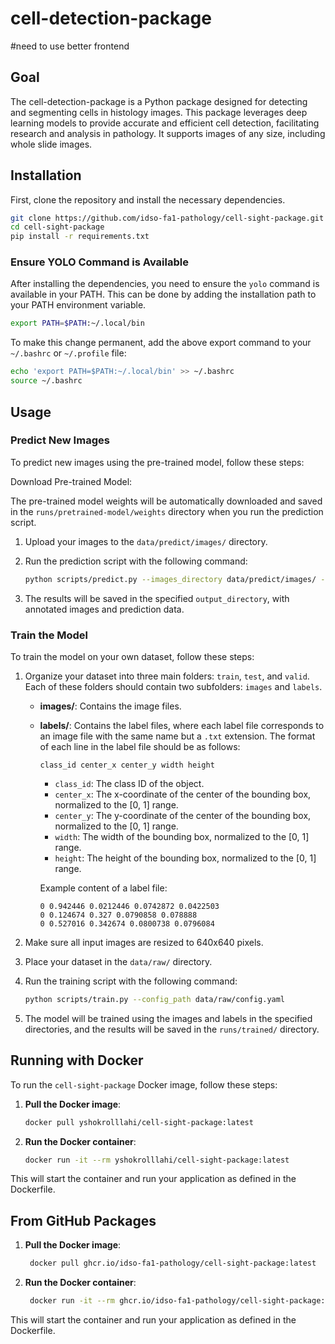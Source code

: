 
# cell-detection-package

#need to use better frontend

## Goal

The cell-detection-package is a Python package designed for detecting and segmenting cells in histology images. This package leverages deep learning models to provide accurate and efficient cell detection, facilitating research and analysis in pathology. It supports images of any size, including whole slide images.

## Installation

First, clone the repository and install the necessary dependencies.

```bash
git clone https://github.com/idso-fa1-pathology/cell-sight-package.git
cd cell-sight-package
pip install -r requirements.txt
```

### Ensure YOLO Command is Available

After installing the dependencies, you need to ensure the `yolo` command is available in your PATH. This can be done by adding the installation path to your PATH environment variable.

```bash
export PATH=$PATH:~/.local/bin
```

To make this change permanent, add the above export command to your `~/.bashrc` or `~/.profile` file:

```bash
echo 'export PATH=$PATH:~/.local/bin' >> ~/.bashrc
source ~/.bashrc
```

## Usage

### Predict New Images
To predict new images using the pre-trained model, follow these steps:

Download Pre-trained Model:

The pre-trained model weights will be automatically downloaded and saved in the `runs/pretrained-model/weights` directory when you run the prediction script.

1. Upload your images to the `data/predict/images/` directory.

2. Run the prediction script with the following command:
    ```bash
    python scripts/predict.py --images_directory data/predict/images/ --output_directory runs/predict/
    ```

3. The results will be saved in the specified `output_directory`, with annotated images and prediction data.

### Train the Model

To train the model on your own dataset, follow these steps:

1. Organize your dataset into three main folders: `train`, `test`, and `valid`. Each of these folders should contain two subfolders: `images` and `labels`.
    - **images/**: Contains the image files.
    - **labels/**: Contains the label files, where each label file corresponds to an image file with the same name but a `.txt` extension. The format of each line in the label file should be as follows:
        ```
        class_id center_x center_y width height
        ```
        - `class_id`: The class ID of the object.
        - `center_x`: The x-coordinate of the center of the bounding box, normalized to the [0, 1] range.
        - `center_y`: The y-coordinate of the center of the bounding box, normalized to the [0, 1] range.
        - `width`: The width of the bounding box, normalized to the [0, 1] range.
        - `height`: The height of the bounding box, normalized to the [0, 1] range.

        Example content of a label file:
        ```
        0 0.942446 0.0212446 0.0742872 0.0422503
        0 0.124674 0.327 0.0790858 0.078888
        0 0.527016 0.342674 0.0800738 0.0796084
        ```

2. Make sure all input images are resized to 640x640 pixels.

3. Place your dataset in the `data/raw/` directory.

4. Run the training script with the following command:
    ```bash
    python scripts/train.py --config_path data/raw/config.yaml
    ```

5. The model will be trained using the images and labels in the specified directories, and the results will be saved in the `runs/trained/` directory.

## Running with Docker

To run the `cell-sight-package` Docker image, follow these steps:

1. **Pull the Docker image**:

   ```bash
   docker pull yshokrolllahi/cell-sight-package:latest
   ```

2. **Run the Docker container**:

   ```bash
   docker run -it --rm yshokrolllahi/cell-sight-package:latest
   ```

This will start the container and run your application as defined in the Dockerfile.

## From GitHub Packages

1. **Pull the Docker image**:

   ```bash
    docker pull ghcr.io/idso-fa1-pathology/cell-sight-package:latest
   ```

2. **Run the Docker container**:

   ```bash
    docker run -it --rm ghcr.io/idso-fa1-pathology/cell-sight-package:latest
   ```

This will start the container and run your application as defined in the Dockerfile.
